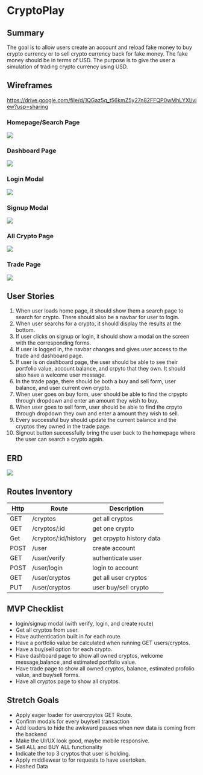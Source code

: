 # CryptoPlay

## Summary

The goal is to allow users create an account and reload fake money to buy crypto currency or to sell crypto currency back for fake money. The fake money should be in terms of USD. The purpose is to give the user a simulation of trading crypto currency using USD.

## Wireframes
https://drive.google.com/file/d/1QGaz5q_t56kmZ5y27n82FFQP0wMhLYXl/view?usp=sharing

### Homepage/Search Page
<img src="https://github.com/JasonOuyang8000/Crypto-Exchange-Backend/blob/master/wireframes/Homepage.JPG">

### Dashboard Page
<img src="https://github.com/JasonOuyang8000/Crypto-Exchange-Backend/blob/master/wireframes/Dashboard Page.JPG">

### Login Modal
<img src="https://github.com/JasonOuyang8000/Crypto-Exchange-Backend/blob/master/wireframes/LoginForm.JPG">

### Signup Modal

<img src="https://github.com/JasonOuyang8000/Crypto-Exchange-Backend/blob/master/wireframes/SignupForm.JPG">

### All Crypto Page
<img src="https://github.com/JasonOuyang8000/Crypto-Exchange-Backend/blob/master/wireframes/AllCryptoPage.JPG">

### Trade Page
<img src="https://github.com/JasonOuyang8000/Crypto-Exchange-Backend/blob/master/wireframes/Tradepage.JPG">

## User Stories

1. When user loads home page, it should show them a search page to search for crypto. There should also be a navbar for user to login. 
2. When user searchs for a crypto, it should display the results at the bottom. 
3. If user clicks on signup or login, it should show a modal on the screen with the corresponding forms.
4. If user is logged in, the navbar changes and gives user access to the trade and dashboard page.
5. If user is on dashboard page, the user should be able to see their portfolio value, account balance, and crpyto that they own. It should also have a welcome user message.
6. In the trade page, there should be both a buy and sell form, user balance, and user current own crypto. 
7. When user goes on buy form, user should be able to find the crpypto through dropdown and enter an amount they wish to buy.
8. When user goes to sell form, user should be able to find the crpyto through dropdown they own and enter a amount they wish to sell. 
9. Every successful buy should update the current balance and the cryptos they owned in the trade page.
10. Signout button successfully bring the user back to the homepage where the user can search a crypto again. 

## ERD

<img src="https://github.com/JasonOuyang8000/Crypto-Exchange-Backend/blob/master/erd/erd_one.JPG">

## Routes Inventory

| Http | Route | Description |
|------|-------|-------------|
|   GET   |  /cryptos     |  get all cryptos |
|   GET  |   /cryptos/:id  |   get one crypto |
|   Get  |   /cryptos/:id/history | get crpypto history data|
|   POST   |  /user |  create account|
|   GET  |  /user/verify |  authenticate user|
|   POST   |  /user/login|   login to account|
|   GET   |  /user/cryptos|   get all user cryptos|
|   PUT  |  /user/cryptos |  user buy/sell crypto|


## MVP Checklist
* login/signup modal (with verify, login, and create route)
* Get all cryptos from user.
* Have authentication built in for each route.
* Have a portfolio value be calculated when running GET users/cryptos.
* Have a buy/sell option for each crypto.
* Have dashboard page to show all owned cryptos, welcome message,balance ,and estimated portfolio value.
* Have trade page to show all owned cryptos, balance, estimated profolio value, and buy/sell forms.
* Have all cryptos page to show all cryptos.

## Stretch Goals
* Apply eager loader for usercrpytos GET Route.
* Confirm modals for every buy/sell transaction
* Add loaders to hide the awkward pauses when new data is coming from the backend
* Make the UI/UX look good, maybe mobile responsive.
* Sell ALL and BUY ALL functionality 
* Indicate the top 3 cryptos that user is holding.
* Apply middlewear to for requests to have usertoken.
* Hashed Data
